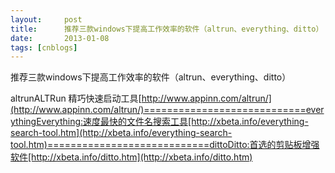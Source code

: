 ```yaml
---
layout:     post
title:      推荐三款windows下提高工作效率的软件（altrun、everything、ditto）
date:       2013-01-08
tags: [cnblogs]
---
```

推荐三款windows下提高工作效率的软件（altrun、everything、ditto）

altrunALTRun  精巧快速启动工具[http://www.appinn.com/altrun/](http://www.appinn.com/altrun/)============================everythingEverything:速度最快的文件名搜索工具[http://xbeta.info/everything-search-tool.htm](http://xbeta.info/everything-search-tool.htm)============================dittoDitto:首选的剪贴板增强软件[http://xbeta.info/ditto.htm](http://xbeta.info/ditto.htm)
